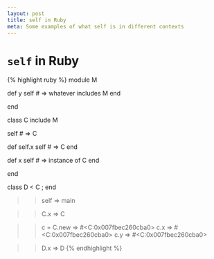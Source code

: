 ```yaml
---
layout: post
title: self in Ruby
meta: Some examples of what self is in different contexts
---
```


# `self` in Ruby

{% highlight ruby %}
module M

  def y
    self # => whatever includes M
  end

end

class C
  include M

  self # => C

  def self.x
    self # => C
  end

  def x
    self # => instance of C
  end

end

class D < C ; end

>> self
=> main

>> C.x
=> C

>> c = C.new
=> #<C:0x007fbec260cba0>
>> c.x
=> #<C:0x007fbec260cba0>
>> c.y
=> #<C:0x007fbec260cba0>

>> D.x
=> D
{% endhighlight %}
